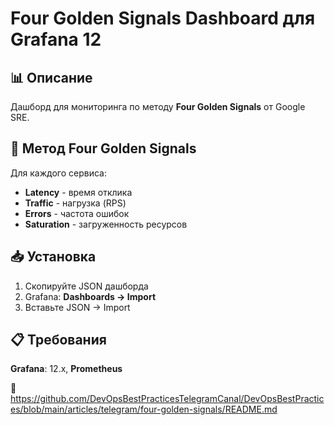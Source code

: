 # Four Golden Signals Dashboard для Grafana 12

## 📊 Описание

Дашборд для мониторинга по методу **Four Golden Signals** от Google SRE.

## 🎯 Метод Four Golden Signals

Для каждого сервиса:
- **Latency** - время отклика
- **Traffic** - нагрузка (RPS)
- **Errors** - частота ошибок
- **Saturation** - загруженность ресурсов

## 📥 Установка

1. Скопируйте JSON дашборда
2. Grafana: **Dashboards → Import**
3. Вставьте JSON → Import

## 📋 Требования

**Grafana**: 12.x, **Prometheus**

📖 https://github.com/DevOpsBestPracticesTelegramCanal/DevOpsBestPractices/blob/main/articles/telegram/four-golden-signals/README.md